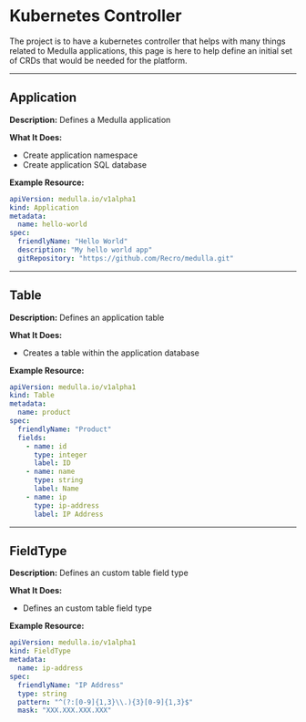 # Kubernetes Controller

The project is to have a kubernetes controller that helps with many things related to Medulla applications, this page is here to help define an initial set of CRDs that would be needed for the platform.

***

## Application
**Description:** Defines a Medulla application

**What It Does:**
* Create application namespace
* Create application SQL database

**Example Resource:**
```yaml
apiVersion: medulla.io/v1alpha1
kind: Application
metadata:
  name: hello-world
spec:
  friendlyName: "Hello World"
  description: "My hello world app"
  gitRepository: "https://github.com/Recro/medulla.git"
```

***

## Table
**Description:** Defines an application table

**What It Does:**
* Creates a table within the application database

**Example Resource:**
```yaml
apiVersion: medulla.io/v1alpha1
kind: Table
metadata:
  name: product
spec:
  friendlyName: "Product"
  fields:
    - name: id
      type: integer
      label: ID
    - name: name
      type: string
      label: Name
    - name: ip
      type: ip-address
      label: IP Address
```

***

## FieldType
**Description:** Defines an custom table field type

**What It Does:**
* Defines an custom table field type

**Example Resource:**
```yaml
apiVersion: medulla.io/v1alpha1
kind: FieldType
metadata:
  name: ip-address
spec:
  friendlyName: "IP Address"
  type: string
  pattern: "^(?:[0-9]{1,3}\\.){3}[0-9]{1,3}$"
  mask: "XXX.XXX.XXX.XXX"
```